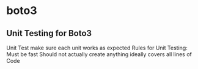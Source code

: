 # boto3

Unit Testing for Boto3
-----------------------
Unit Test make sure each unit works as expected
Rules for Unit Testing:
Must be fast
Should not actually create anything
ideally covers all lines of Code
